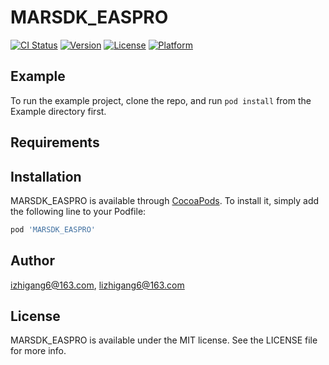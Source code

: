 # MARSDK_EASPRO

[![CI Status](https://img.shields.io/travis/izhigang6@163.com/MARSDK_EASPRO.svg?style=flat)](https://travis-ci.org/izhigang6@163.com/MARSDK_EASPRO)
[![Version](https://img.shields.io/cocoapods/v/MARSDK_EASPRO.svg?style=flat)](https://cocoapods.org/pods/MARSDK_EASPRO)
[![License](https://img.shields.io/cocoapods/l/MARSDK_EASPRO.svg?style=flat)](https://cocoapods.org/pods/MARSDK_EASPRO)
[![Platform](https://img.shields.io/cocoapods/p/MARSDK_EASPRO.svg?style=flat)](https://cocoapods.org/pods/MARSDK_EASPRO)

## Example

To run the example project, clone the repo, and run `pod install` from the Example directory first.

## Requirements

## Installation

MARSDK_EASPRO is available through [CocoaPods](https://cocoapods.org). To install
it, simply add the following line to your Podfile:

```ruby
pod 'MARSDK_EASPRO'
```

## Author

izhigang6@163.com, lizhigang6@163.com

## License

MARSDK_EASPRO is available under the MIT license. See the LICENSE file for more info.
